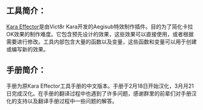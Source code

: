 ## 工具简介：
	
[Kara Effector](https://github.com/KaraEffect0r/Kara_Effector)是由Vict8r Kara开发的Aegisub特效制作插件。目的为了简化卡拉OK效果的制作难度。它包含预先设计的效果，这些效果可以直接使用，或者根据需要进行修改。工具内部包含大量的函数以及变量，这些函数和变量可以用于创建或编写新的效果。

## 手册简介：
手册为原Kara Effector工具手册的中文版本。手册于2月18日开始汉化，3月月21日完成汉化。在手册的翻译过程中也遇到了许多问题，感谢群里的前辈们对手册汉化的支持以及翻译手册过程中一些问题的解答。
